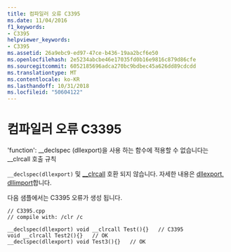 ```yaml
---
title: 컴파일러 오류 C3395
ms.date: 11/04/2016
f1_keywords:
- C3395
helpviewer_keywords:
- C3395
ms.assetid: 26a9ebc9-ed97-47ce-b436-19aa2bcf6e50
ms.openlocfilehash: 2e5234abcbe46e17035fd0b16e9816c879d86cfe
ms.sourcegitcommit: 6052185696adca270bc9bdbec45a626dd89cdcdd
ms.translationtype: MT
ms.contentlocale: ko-KR
ms.lasthandoff: 10/31/2018
ms.locfileid: "50604122"
---
```

# <a name="compiler-error-c3395"></a>컴파일러 오류 C3395

'function': __declspec (dllexport)을 사용 하는 함수에 적용할 수 없습니다는 \__clrcall 호출 규칙

`__declspec(dllexport)` 및 [__clrcall](../../cpp/clrcall.md) 호환 되지 않습니다.  자세한 내용은 [dllexport, dllimport](../../cpp/dllexport-dllimport.md)합니다.

다음 샘플에서는 C3395 오류가 생성 됩니다.

```
// C3395.cpp
// compile with: /clr /c

__declspec(dllexport) void __clrcall Test(){}   // C3395
void __clrcall Test2(){}   // OK
__declspec(dllexport) void Test3(){}   // OK
```